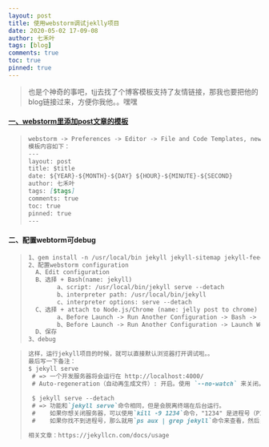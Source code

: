 ```yaml
---
layout: post
title: 使用webstorm调试jeklly项目
date: 2020-05-02 17-09-08
author: 七禾叶
tags: [blog]
comments: true
toc: true
pinned: true
---
```




> 也是个神奇的事吧，tjj去找了个博客模板支持了友情链接，那我也要把他的blog链接过来，方便你我他。。嘿嘿

#### [一、webstorm里添加post文章的模板](https://hadihariri.com/2014/01/04/using-webstorm-to-maintain-a-jekyll-site/)
>```markdown
> webstorm -> Preferences -> Editor -> File and Code Templates, new File, 配置如下：
> 模板内容如下：
>---
> layout: post
> title: $title
> date: ${YEAR}-${MONTH}-${DAY} ${HOUR}-${MINUTE}-${SECOND}
> author: 七禾叶
> tags: [$tags]
> comments: true
> toc: true
> pinned: true
> ---
> ```


#### 二、配置webtorm可debug
>```markdown 
> 1、gem install -n /usr/local/bin jekyll jekyll-sitemap jekyll-feed jekyll-paginate
> 2、配置webstorm configuration
>   A、Edit configuration
>   B、选择 + Bash(name: jekyll) 
>         a、script: /usr/local/bin/jekyll serve --detach
>         b、interpreter path: /usr/local/bin/jekyll
>         c、interpreter options: serve --detach
>   C、选择 + attach to Node.js/Chrome (name: jelly post to chrome) 
>         a、Before Launch -> Run Another Configuration -> Bash -> jekyll
>         b、Before Launch -> Run Another Configuration -> Launch Web Browser -> 输入需要打开的调试地址
>   D、保存
> 3、debug
>   ```

>```markdown
> 这样，运行jekyll项目的时候，就可以直接默认浏览器打开调试啦。。
> 最后写一下备注：
> $ jekyll serve
>  # => 一个开发服务器将会运行在 http://localhost:4000/
>  # Auto-regeneration（自动再生成文件）: 开启。使用 `--no-watch` 来关闭。
>  
>  $ jekyll serve --detach
>  # => 功能和`jekyll serve`命令相同，但是会脱离终端在后台运行。
>  #    如果你想关闭服务器，可以使用`kill -9 1234`命令，"1234" 是进程号（PID）。
>  #    如果你找不到进程号，那么就用`ps aux | grep jekyll`命令来查看，然后关闭服务器。
>
> 相关文章：https://jekyllcn.com/docs/usage
>```

